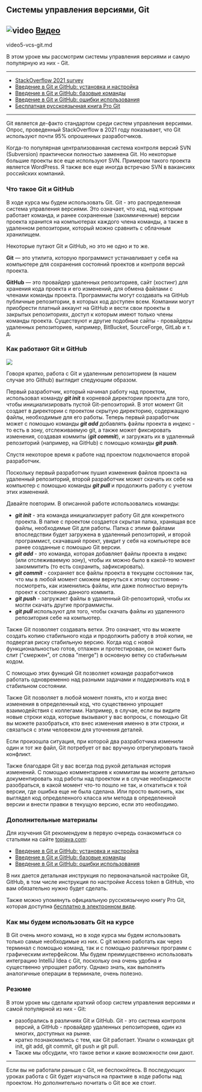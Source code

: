 ## Системы управления версиями, Git
## ![video](https://cloud.githubusercontent.com/assets/13649199/13672715/06dbc6ce-e6e7-11e5-81a9-04fbddb9e488.png) [Видео](https://drive.google.com/file/d/1uFjIsxsaSAXxFSwSpjJIGK7Ug2VXf6yH)

video5-vcs-git.md

В этом уроке мы рассмотрим системы управления версиями 
и самую популярную из них - Git.

---
* [StackOverflow 2021 survey](https://insights.stackoverflow.com/survey/2021#technology-most-popular-technologies)
* [Введение в Git и GitHub: установка и настройка](https://topjava.ru/blog/vvedeniye-v-git-github-ustanovka-i-nastroyka)
* [Введение в Git и GitHub: базовые команды](https://topjava.ru/blog/vvedeniye-v-git-github-bazovyye-komandy)
* [Введение в Git и GitHub: ошибки использования](https://topjava.ru/blog/vvedeniye-v-git-oshibki-ispolzovaniya-ch-9)
* [Бесплатная русскоязычная книга Pro Git](https://git-scm.com/book/ru/v2/)
---

Git является де-факто стандартом среди систем управления версиями.
Опрос, проведенный StackOverflow в 2021 году показывает, 
что Git используют почти 95% опрошенных разработчиков.

Когда-то популярная централизованная система контроля 
версий SVN (Subversion) практически полностью заменена Git. 
Но некоторые большие проекты все еще используют SVN. 
Примером такого проекта является WordPress. 
Я также все еще иногда встречаю SVN в вакансиях российских компаний.

### Что такое Git и GitHub
В ходе курса мы будем использовать Git.
Git - это распределенная система управления версиями.
Это означает, что код, над которым работает команда, 
и ранее сохраненные (закоммиченные) версии проекта 
хранится на компьютерах каждого члена команды, 
а также в удаленном репозитории, который можно 
сравнить с облачным хранилищем.

Некоторые путают Git и GitHub, но это не одно и то же. 

**Git** — это утилита, которую 
программист устанавливает у себя на компьютере для 
сохранения состояний проектов и контроля версий проекта. 

**GitHub** — это провайдер удаленных репозиториев, 
сайт (хостинг) для хранения кода проекта и его изменений, 
для обмена файлами с членами команды проекта.
Программисты могут создавать на GitHub публичные репозитории, 
в которых код доступен всем. Компании могут приобрести платный 
аккаунт на GitHub и вести свои проекты в закрытых репозиториях, 
доступ к которым имеют только члены команды проекта.
Существуют и другие подобные сайты - провайдеры удаленных 
репозиториев, например, BitBucket, SourceForge, GitLab и т. д.


### Как работают Git и GitHub
<img src="https://static.tildacdn.com/tild3537-6566-4666-b637-626132333839/Frame_331.svg" />

Говоря кратко, работа с Git и удаленным репозиторием 
(в нашем случае это Github) выглядит следующим образом.

Первый разработчик, который начинал работу над проектом, 
использовал команду **_git init_** в корневой директории 
проекта для того, чтобы инициализировать пустой Git-репозиторий. 
В этот момент Git создает в директории с проектом скрытую 
директорию, содержащую файлы, необходимые для его работы. 
Теперь первый разработчик может с помощью команды **_git add_** 
добавлять файлы проекта в индекс - то есть в зону, 
отслеживаемую git, а также может фиксировать изменения, 
создавая коммиты (**_git commit_**), и загружать их в 
удаленный репозиторий (например, на GitHub) с помощью 
команды **_git push_**.

Спустя некоторое время к работе над проектом подключается второй разработчик.

Поскольку первый разработчик пушил изменения файлов проекта 
на удаленный репозиторий, второй разработчик может скачать 
их себе на компьютер с помощью команды **_git pull_** 
и продолжить работу с учетом этих изменений.

Давайте повторим.
В описанной работе использовались команды:

* **_git init_** - эта команда инициализирует работу Git 
для конкретного проекта. В папке с проектом создается 
скрытая папка, хранящая все файлы, необходимые Git 
для работы. Папка с этими файлами впоследствии будет 
загружена в удаленный репозиторий, и второй программист, 
скачавший проект, увидит у себя на компьютере все ранее 
созданные с помощью Git версии.
* **_git add_** - это команда, которая добавляет файлы 
проекта в индекс (или отслеживаемую зону), чтобы их можно 
было в какой-то момент закоммитить (то есть сохранить, зафиксировать).
* **_git commit_** - сохраняет все файлы проекта в 
текущем состоянии так, что мы в любой момент сможем 
вернуться к этому состоянию - посмотреть, как изменились 
файлы, или даже полностью вернуть проект к состоянию 
данного коммита.
* **_git push_** - загружает файлы в удаленный Git-репозиторий, 
чтобы их могли скачать другие программисты.
* **_git pull_** используют для того, чтобы скачать 
файлы из удаленного репозитория себе на компьютер.

Также Git позволяет создавать ветки. Это означает, 
что вы можете создать копию стабильного кода и 
продолжить работу в этой копии, не подвергая риску 
стабильную версию. Когда код с новой функциональностью 
готов, отлажен и протестирован, он может быть 
слит ("смержен", от слова "merge") в основную ветку со стабильным кодом.

С помощью этих функций Git позволяет команде разработчиков 
работать одновременно над разными задачами и поддерживать 
код в стабильном состоянии.

Также Git позволяет в любой момент понять, кто и когда внес 
изменения в определенный код, что существенно упрощает взаимодействия 
с коллегами. Например, в случае, если вы видите новые 
строки кода, которые вызывают у вас вопросы, с помощью 
Git вы можете разобраться, кто внес изменения именно 
в эти строки, и связаться с этим человеком 
для уточнения деталей.

Если произошла ситуация, при которой два разработчика 
изменили один и тот же файл, Git потребует от вас вручную 
отрегулировать такой конфликт.

Также благодаря Git у вас всегда под рукой детальная 
история изменений. С помощью комментариев к коммитам 
вы можете детально документировать ход работы над 
проектом и в случае необходимости разобраться, в 
какой момент что-то пошло не так, и откатиться 
к той версии, где ошибка еще не была сделана. 
Или просто выяснить, как выглядел код определенного 
класса или метода в определенной версии и внести правки 
в текущую версию, если это необходимо.

### Дополнительные материалы

Для изучения Git рекомендуем в первую очередь ознакомиться со статьями на сайте [topjava.com](https://topjava.ru):

* [Введение в Git и GitHub: установка и настройка](https://topjava.ru/blog/vvedeniye-v-git-github-ustanovka-i-nastroyka)
* [Введение в Git и GitHub: базовые команды](https://topjava.ru/blog/vvedeniye-v-git-github-bazovyye-komandy)
* [Введение в Git и GitHub: ошибки использования](https://topjava.ru/blog/vvedeniye-v-git-oshibki-ispolzovaniya-ch-9)

В них дается детальная инструкция по первоначальной настройке 
Git, GitHub, в том числе инструкция по настройке 
Access token в GitHub, что вам обязательно нужно будет сделать.

Также можно упомянуть официальную русскоязычную книгу Pro Git, 
которая доступна [бесплатно в электронном виде](https://git-scm.com/book/ru/v2/).

### Как мы будем использовать Git на курсе
В Git очень много команд, но в ходе курса мы будем использовать 
только самые необходимые из них.
С git можно работать как через терминал с помощью команд, 
так и с помощью различных программ с графическим интерфейсом.
Мы будем преимущественно использовать интеграцию 
IntelliJ Idea с Git, поскольку она очень удобна 
и существенно упрощает работу.
Однако знать, как выполнять аналогичные операции 
в терминале, очень полезно.

### Резюме
В этом уроке мы сделали краткий обзор систем управления 
версиями и самой популярной из них - Git:

* разобрались в различиях Git и GitHub. 
Git - это система контроля версий, а 
GitHub - провайдер удаленных репозиториев, один из многих, доступных на рынке.
* кратко познакомились с тем, как Git работает. 
Узнали о командах git init, git add, git commit, git push и git pull.
* Также мы обсудили, что такое ветки и какие возможности они дают.

---

Если вы не работали раньше с Git, не беспокойтесь. 
В последующих уроках работа с Git будет изучаться 
на практике в ходе работы над проектом. Но дополнительно 
почитать о Git все же стоит. 




